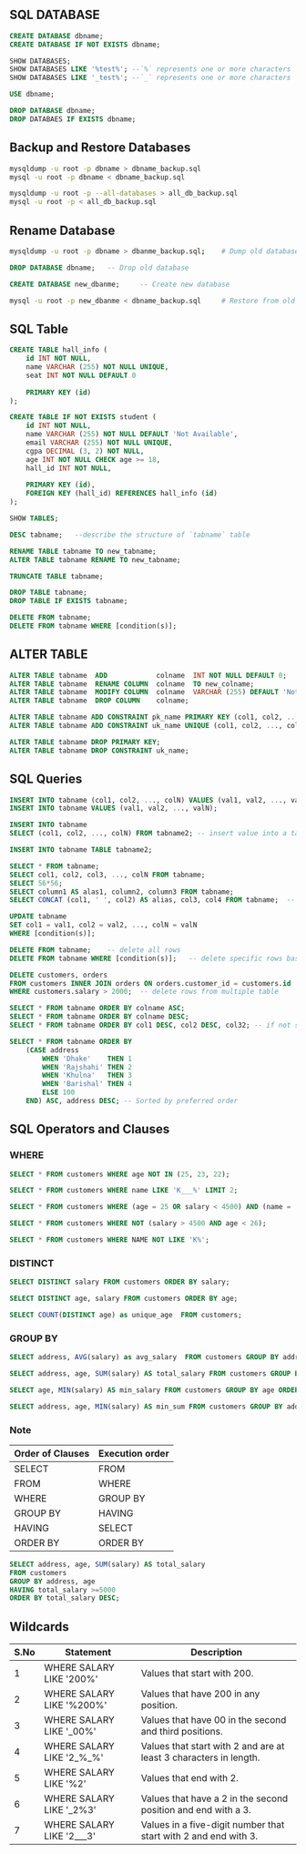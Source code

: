 ## SQL DATABASE
```sql
CREATE DATABASE dbname;
CREATE DATABASE IF NOT EXISTS dbname;
```
```sql
SHOW DATABASES;
SHOW DATABASES LIKE '%test%'; --`%` represents one or more characters
SHOW DATABASES LIKE '_test%'; --`_` represents one or more characters
```
```sql
USE dbname;
```
```sql
DROP DATABASE dbname;
DROP DATABAES IF EXISTS dbname;
```

## Backup and Restore Databases
```bash
mysqldump -u root -p dbname > dbname_backup.sql 
mysql -u root -p dbname < dbname_backup.sql
```
```bash
mysqldump -u root -p --all-databases > all_db_backup.sql 
mysql -u root -p < all_db_backup.sql 
```

## Rename Database
```bash
mysqldump -u root -p dbname > dbanme_backup.sql;    # Dump old database
```
```sql
DROP DATABASE dbname;   -- Drop old database
```
```sql
CREATE DATABASE new_dbanme;     -- Create new database
```
```bash
mysql -u root -p new_dbanme < dbname_backup.sql     # Restore from old database
```

## SQL Table
```sql
CREATE TABLE hall_info (
	id INT NOT NULL,
	name VARCHAR (255) NOT NULL UNIQUE,
	seat INT NOT NULL DEFAULT 0
	
	PRIMARY KEY (id)
);

CREATE TABLE IF NOT EXISTS student (
	id INT NOT NULL,
	name VARCHAR (255) NOT NULL DEFAULT 'Not Available',
	email VARCHAR (255) NOT NULL UNIQUE,
	cgpa DECIMAL (3, 2) NOT NULL,
	age INT NOT NULL CHECK age >= 18,
	hall_id INT NOT NULL,
	
	PRIMARY KEY (id),
	FOREIGN KEY (hall_id) REFERENCES hall_info (id)
);
```
```sql
SHOW TABLES;
```
```sql
DESC tabname;   --describe the structure of `tabname` table
```
```sql
RENAME TABLE tabname TO new_tabname;
ALTER TABLE tabname RENAME TO new_tabname;
```
```sql
TRUNCATE TABLE tabname;
```
```sql
DROP TABLE tabname;
DROP TABLE IF EXISTS tabname; 
```
```sql
DELETE FROM tabname;
DELETE FROM tabname WHERE [condition(s)];
```

## ALTER TABLE 
```sql
ALTER TABLE tabname  ADD            colname  INT NOT NULL DEFAULT 0;
ALTER TABLE tabname  RENAME COLUMN  colname  TO new_colname;
ALTER TABLE tabname  MODIFY COLUMN  colname  VARCHAR (255) DEFAULT 'Not Available';
ALTER TABLE tabname  DROP COLUMN    colname;
```
```sql
ALTER TABLE tabname ADD CONSTRAINT pk_name PRIMARY KEY (col1, col2, ..., colN);
ALTER TABLE tabname ADD CONSTRAINT uk_name UNIQUE (col1, col2, ..., colN);
```
```sql
ALTER TABLE tabname DROP PRIMARY KEY;           
ALTER TABLE tabname DROP CONSTRAINT uk_name;  
```

## SQL Queries
```sql
INSERT INTO tabname (col1, col2, ..., colN) VALUES (val1, val2, ..., valN);
INSERT INTO tabname VALUES (val1, val2, ..., valN);
```
```sql
INSERT INTO tabname 
SELECT (col1, col2, ..., colN) FROM tabname2; -- insert value into a table from another table 
```
```sql
INSERT INTO tabname TABLE tabname2;
```
```sql
SELECT * FROM tabname;
SELECT col1, col2, col3, ..., colN FROM tabname;
SELECT 56*56;
SELECT column1 AS alas1, column2, column3 FROM tabname;
SELECT CONCAT (col1, ' ', col2) AS alias, col3, col4 FROM tabname;  -- concate columns as a unit
```
```sql
UPDATE tabname 
SET col1 = val1, col2 = val2, ..., colN = valN 
WHERE [condition(s)]; 
```
```sql
DELETE FROM tabname;    -- delete all rows
DELETE FROM tabname WHERE [condition(s)];   -- delete specific rows based on condition
```
```sql
DELETE customers, orders 
FROM customers INNER JOIN orders ON orders.customer_id = customers.id
WHERE customers.salary > 2000;  -- delete rows from multiple table 
```
```sql
SELECT * FROM tabname ORDER BY colname ASC;
SELECT * FROM tabname ORDER BY colname DESC;
SELECT * FROM tabname ORDER BY col1 DESC, col2 DESC, col32; -- if not specified `ASC` is by default
```
```sql
SELECT * FROM tabname ORDER BY 
    (CASE address
        WHEN 'Dhake'    THEN 1
        WHEN 'Rajshahi' THEN 2
        WHEN 'Khulna' 	THEN 3
        WHEN 'Barishal' THEN 4
        ELSE 100 
    END) ASC, address DESC; -- Sorted by preferred order
```

## SQL Operators and Clauses

### WHERE 
```sql
SELECT * FROM customers WHERE age NOT IN (25, 23, 22);
```
```sql
SELECT * FROM customers WHERE name LIKE 'K___%' LIMIT 2;
```
```sql
SELECT * FROM customers WHERE (age = 25 OR salary < 4500) AND (name = 'Rifat' OR name = 'Arefin');
```
```sql
SELECT * FROM customers WHERE NOT (salary > 4500 AND age < 26);
```
```sql
SELECT * FROM customers WHERE NAME NOT LIKE 'K%';
```

### DISTINCT
```sql
SELECT DISTINCT salary FROM customers ORDER BY salary;
```
```sql
SELECT DISTINCT age, salary FROM customers ORDER BY age;
```
```sql
SELECT COUNT(DISTINCT age) as unique_age  FROM customers;
```

### GROUP BY
```sql
SELECT address, AVG(salary) as avg_salary  FROM customers GROUP BY address;
```
```sql
SELECT address, age, SUM(salary) AS total_salary FROM customers GROUP BY address, age;	-- GROUP BY multiple columns
```
```sql
SELECT age, MIN(salary) AS min_salary FROM customers GROUP BY age ORDER BY min_salary DESC;
```
```sql
SELECT address, age, MIN(salary) AS min_sum FROM customers GROUP BY address, age HAVING age > 24;
```
### Note
| Order of Clauses | Execution order |
|------------------|-----------------|
| 	SELECT	 | FROM | 
|	FROM	 | WHERE |
|	WHERE	 | GROUP BY |
|	GROUP BY | HAVING |
|	HAVING	 | SELECT |
|	ORDER BY | ORDER BY |

```sql
SELECT address, age, SUM(salary) AS total_salary 
FROM customers
GROUP BY address, age 
HAVING total_salary >=5000 
ORDER BY total_salary DESC;
```

## Wildcards

| S.No | Statement | Description |
|------|-----------|-------------|
| 1 | WHERE SALARY LIKE '200%' | Values that start with 200. |
| 2 | WHERE SALARY LIKE '%200%' | Values that have 200 in any position. |
| 3 | WHERE SALARY LIKE '_00%' | Values that have 00 in the second and third positions. |
| 4 | WHERE SALARY LIKE '2_%_%' | Values that start with 2 and are at least 3 characters in length. |
| 5 | WHERE SALARY LIKE '%2' | Values that end with 2. |
| 6 | WHERE SALARY LIKE '_2%3' | Values that have a 2 in the second position and end with a 3. |
| 7 | WHERE SALARY LIKE '2___3' | Values in a five-digit number that start with 2 and end with 3. |